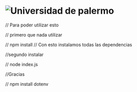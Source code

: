 # ![Universidad de palermo](https://www.palermo.edu/images/header/logo.png)

// Para poder utilizar esto

// primero que nada utilizar

// npm install // Con esto instalamos todas las dependencias

//segundo instalar

// node index.js

//Gracias

// npm install dotenv
